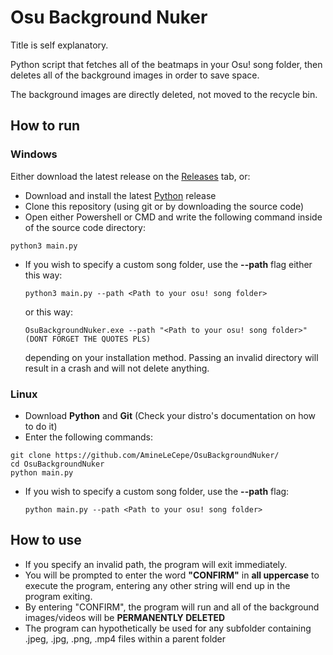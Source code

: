 # Osu Background Nuker

Title is self explanatory.

Python script that fetches all of the beatmaps in your Osu! song folder, then deletes all of the background images in order to save space.

The background images are directly deleted, not moved to the recycle bin.

## How to run

### Windows

Either download the latest release on the [Releases](https://github.com/AmineLeCepe/OsuBackgroundNuker/releases) tab, or:

- Download and install the latest [Python](https://www.python.org/downloads/) release
- Clone this repository (using git or by downloading the source code)
- Open either Powershell or CMD and write the following command inside of the source code directory:
  
```
python3 main.py
```

  - If you wish to specify a custom song folder, use the **--path** flag either this way:
    
    ```
    python3 main.py --path <Path to your osu! song folder>
    ```
    or this way:
    
    ```
    OsuBackgroundNuker.exe --path "<Path to your osu! song folder>" (DONT FORGET THE QUOTES PLS)
    ```
    
    depending on your installation method.
    Passing an invalid directory will result in a crash and will not delete anything.

### Linux

- Download **Python** and **Git** (Check your distro's documentation on how to do it)
- Enter the following commands:
  
```
git clone https://github.com/AmineLeCepe/OsuBackgroundNuker/
cd OsuBackgroundNuker
python main.py
```

  - If you wish to specify a custom song folder, use the **--path** flag:
    
    ```
    python main.py --path <Path to your osu! song folder>
    ```
    
## How to use
- If you specify an invalid path, the program will exit immediately.
- You will be prompted to enter the word **"CONFIRM"** in **all uppercase** to execute the program, entering any other string will end up in the program exiting.
- By entering "CONFIRM", the program will run and all of the background images/videos will be **PERMANENTLY DELETED**
- The program can hypothetically be used for any subfolder containing .jpeg, .jpg, .png, .mp4 files within a parent folder
